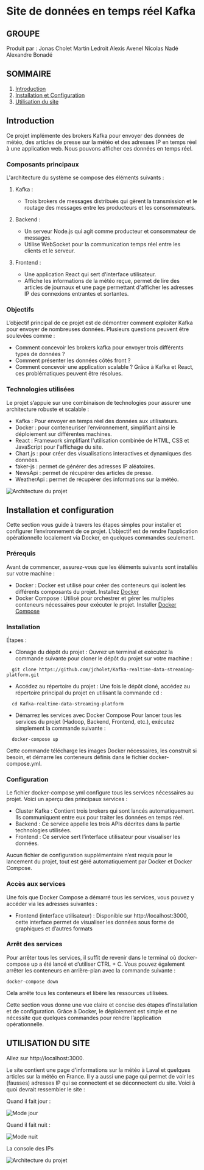 # Site de données en temps réel Kafka

## GROUPE

Produit par :
Jonas Cholet
Martin Ledroit
Alexis Avenel 
Nicolas Nadé 
Alexandre Bonadé

## SOMMAIRE

1. [Introduction](#introduction)
2. [Installation et Configuration](#installation-et-configuration)
3. [Utilisation du site](#utilisation-du-site)

## Introduction

Ce projet implémente des brokers Kafka pour envoyer des données de météo, des articles de presse sur la météo et des adresses IP en temps réel à une application web.
Nous pouvons afficher ces données en temps réel.

### Composants principaux

L'architecture du système se compose des éléments suivants :

1. Kafka :
   - Trois brokers de messages distribués qui gèrent la transmission et le routage des messages entre les producteurs et les consommateurs.

2. Backend :
   - Un serveur Node.js qui agit comme producteur et consommateur de messages.
   - Utilise WebSocket pour la communication temps réel entre les clients et le serveur.

3. Frontend :
   - Une application React qui sert d'interface utilisateur.
   - Affiche les informations de la météo reçue, permet de lire des articles de journaux et une page permettant d'afficher les adresses IP des connexions entrantes et sortantes.

### Objectifs

L’objectif principal de ce projet est de démontrer comment exploiter Kafka pour envoyer de nombreuses données. Plusieurs questions peuvent être soulevées comme :

- Comment concevoir les brokers kafka pour envoyer trois différents types de données ?
- Comment présenter les données côtés front ?
- Comment concevoir une application scalable ?
Grâce à Kafka et React, ces problématiques peuvent être résolues.

### Technologies utilisées

Le projet s’appuie sur une combinaison de technologies pour assurer une architecture robuste et scalable :

- Kafka : Pour envoyer en temps réel des données aux utilisateurs.
- Docker : pour conteneuriser l’environnement, simplifiant ainsi le déploiement sur différentes machines.
- React : Framework simplifiant l'utilisation combinée de HTML, CSS et JavaScript pour l'affichage du site.
- Chart.js : pour créer des visualisations interactives et dynamiques des données.
- faker-js : permet de générer des adresses IP aléatoires.
- NewsApi : permet de récupérer des articles de presse.
- WeatherApi : permet de récupérer des informations sur la météo.

![Architecture du projet](doc-img/diagramme_archi.png)

## Installation et configuration

Cette section vous guide à travers les étapes simples pour installer et configurer l’environnement de ce projet. L’objectif est de rendre l’application opérationnelle localement via Docker, en quelques commandes seulement.

### Prérequis

Avant de commencer, assurez-vous que les éléments suivants sont installés sur votre machine :

- Docker : Docker est utilisé pour créer des conteneurs qui isolent les différents composants du projet. Installez [Docker](https://docs.docker.com/get-started/get-docker/)
- Docker Compose : Utilisé pour orchestrer et gérer les multiples conteneurs nécessaires pour exécuter le projet. Installer [Docker Compose](https://docs.docker.com/compose/install/)

### Installation

Étapes :

- Clonage du dépôt du projet :
  Ouvrez un terminal et exécutez la commande suivante pour cloner le dépôt du projet sur votre machine :
```
  git clone https://github.com/jcholet/Kafka-realtime-data-streaming-platform.git
```

- Accédez au répertoire du projet :
  Une fois le dépôt cloné, accédez au répertoire principal du projet en utilisant la commande cd :
```
  cd Kafka-realtime-data-streaming-platform
```
- Démarrez les services avec Docker Compose
  Pour lancer tous les services du projet (Hadoop, Backend, Frontend, etc.), exécutez simplement la commande suivante :
```
  docker-compose up
```
Cette commande télécharge les images Docker nécessaires, les construit si besoin, et démarre les conteneurs définis dans le fichier docker-compose.yml.


### Configuration

Le fichier docker-compose.yml configure tous les services nécessaires au projet. Voici un aperçu des principaux services :

- Cluster Kafka : Contient trois brokers qui sont lancés automatiquement. Ils communiquent entre eux pour traiter les données en temps réel.
- Backend : Ce service appelle les trois APIs décrites dans la partie technologies utilisées.
- Frontend : Ce service sert l’interface utilisateur pour visualiser les données.

Aucun fichier de configuration supplémentaire n’est requis pour le lancement du projet, tout est géré automatiquement par Docker et Docker Compose.

### Accès aux services

Une fois que Docker Compose a démarré tous les services, vous pouvez y accéder via les adresses suivantes :

- Frontend (interface utilisateur) : Disponible sur http://localhost:3000, cette interface permet de visualiser les données sous forme de graphiques et d’autres formats

### Arrêt des services

Pour arrêter tous les services, il suffit de revenir dans le terminal où docker-compose up a été lancé et d’utiliser CTRL + C. Vous pouvez également arrêter les conteneurs en arrière-plan avec la commande suivante :
```
docker-compose down
```
Cela arrête tous les conteneurs et libère les ressources utilisées.

Cette section vous donne une vue claire et concise des étapes d’installation et de configuration. Grâce à Docker, le déploiement est simple et ne nécessite que quelques commandes pour rendre l’application opérationnelle.

## UTILISATION DU SITE

Allez sur http://localhost:3000.

Le site contient une page d'informations sur la météo à Laval et quelques articles sur la météo en France. Il y a aussi une page qui permet de voir les (fausses) adresses IP qui se connectent et se déconnectent du site.
Voici à quoi devrait ressembler le site :

Quand il fait jour : 

![Mode jour](doc-img/dayMode.png)

Quand il fait nuit : 

![Mode nuit](doc-img/nightMode.png)

La console des IPs

![Architecture du projet](doc-img/ipLogs.png)

